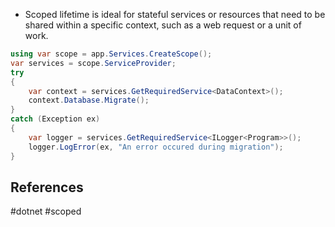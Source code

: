 * Scoped lifetime is ideal for stateful services or resources that need to be shared within a specific context, such as a web request or a unit of work.

``` c#
using var scope = app.Services.CreateScope();
var services = scope.ServiceProvider;
try
{
    var context = services.GetRequiredService<DataContext>();
    context.Database.Migrate();
}
catch (Exception ex)
{
    var logger = services.GetRequiredService<ILogger<Program>>();
    logger.LogError(ex, "An error occured during migration");
}
```

## References

#dotnet #scoped 